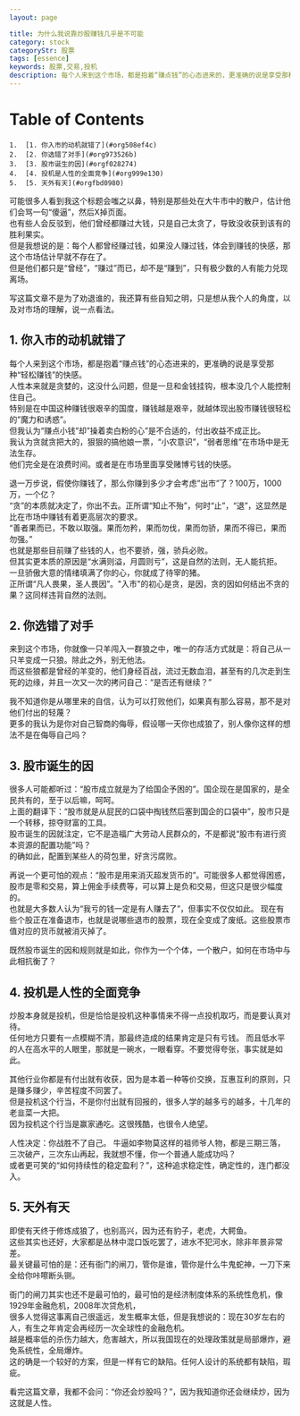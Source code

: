 ```yaml
---
layout: page

title: 为什么我说靠炒股赚钱几乎是不可能
category: stock
categoryStr: 股票
tags: [essence]
keywords: 股票,交易,投机
description: 每个人来到这个市场，都是抱着“赚点钱”的心态进来的，更准确的说是享受那种“轻松赚钱”的快感。  人性本来就是贪婪的，这没什么问题，但是一旦和金钱挂钩，根本没几个人能控制住自己。  特别是在中国这种赚钱很艰辛的国度，赚钱越是艰辛，就越体现出股市赚钱很轻松的”魔力和诱惑”。  但我认为“赚点小钱”却”操着卖白粉的心”是不合适的，付出收益不成正比。  我认为贪就贪把大的，狠狠的搞他娘一票，“小农意识”，“弱者思维”在市场中是无法生存。  
---
```


# Table of Contents

    1.  [1. 你入市的动机就错了](#org508ef4c)
    2.  [2. 你选错了对手](#org973526b)
    3.  [3. 股市诞生的因](#orgf028274)
    4.  [4. 投机是人性的全面竞争](#org999e130)
    5.  [5. 天外有天](#orgfbd0980)



可能很多人看到我这个标题会嗤之以鼻，特别是那些处在大牛市中的散户，估计他们会骂一句“傻逼”，然后X掉页面。  
也有些人会反驳到，他们曾经都赚过大钱，只是自己太贪了，导致没收获到该有的胜利果实。  
但是我想说的是：每个人都曾经赚过钱，如果没人赚过钱，体会到赚钱的快感，那这个市场估计早就不存在了。  
但是他们都只是“曾经”，“赚过”而已，却不是“赚到”，只有极少数的人有能力兑现离场。  

写这篇文章不是为了劝退谁的，我还算有些自知之明，只是想从我个人的角度，以及对市场的理解，说一点看法。  


<a id="org508ef4c"></a>

## 1. 你入市的动机就错了

每个人来到这个市场，都是抱着“赚点钱”的心态进来的，更准确的说是享受那种“轻松赚钱”的快感。  
人性本来就是贪婪的，这没什么问题，但是一旦和金钱挂钩，根本没几个人能控制住自己。  
特别是在中国这种赚钱很艰辛的国度，赚钱越是艰辛，就越体现出股市赚钱很轻松的”魔力和诱惑”。  
但我认为“赚点小钱”却”操着卖白粉的心”是不合适的，付出收益不成正比。  
我认为贪就贪把大的，狠狠的搞他娘一票，“小农意识”，“弱者思维”在市场中是无法生存。  
他们完全是在浪费时间。或者是在市场里面享受赌博亏钱的快感。

退一万步说，假使你赚钱了，那么你赚到多少才会考虑”出市”了？100万，1000万，一个亿？  
“贪”的本质就决定了，你出不去。正所谓“知止不殆”，何时“止”，“退”，这显然是比在市场中赚钱有着更高层次的要求。  
“善者果而已，不敢以取强。果而勿矜，果而勿伐，果而勿骄，果而不得已，果而勿强。”  
也就是那些目前赚了些钱的人，也不要骄，强，骄兵必败。  
但其实更本质的原因是“水满则溢，月圆则亏”，这是自然的法则，无人能抗拒。  
一旦骄傲大意的情绪填满了你的心，你就成了待宰的猪。  
正所谓“凡人畏果，圣人畏因”。"入市"的初心是贪，是因，贪的因如何结出不贪的果？这同样违背自然的法则。  


<a id="org973526b"></a>

## 2. 你选错了对手

来到这个市场，你就像一只羊闯入一群狼之中，唯一的存活方式就是：将自己从一只羊变成一只狼。除此之外，别无他法。  
而这些狼都是曾经的羊变的，他们身经百战，流过无数血泪，甚至有的几次走到生死的边缘，并且一次又一次的拷问自己：“是否还有继续？”  

我不知道你是从哪里来的自信，认为可以打败他们，如果真有那么容易，那不是对他们付出的轻蔑？  
更多的我认为是你对自己智商的侮辱，假设哪一天你也成狼了，别人像你这样的想法不是在侮辱自己吗？  


<a id="orgf028274"></a>

## 3. 股市诞生的因

很多人可能都听过：“股市成立就是为了给国企予困的”。国企现在是国家的，是全民共有的，至于以后嘛，呵呵。  
上面的翻译下：“股市就是从屁民的口袋中掏钱然后塞到国企的口袋中”，股市只是一个转移，掠夺财富的工具。  
股市诞生的因就注定，它不是造福广大劳动人民群众的，不是都说“股市有进行资本资源的配置功能”吗？  
的确如此，配置到某些人的荷包里，好贪污腐败。  

再说一个更可怕的观点：“股市是用来消灭超发货币的”。可能很多人都觉得困惑，  
股市是零和交易，算上佣金手续费等，可以算上是负和交易，但这只是很少幅度的。  
也就是大多数人认为“我亏的钱一定是有人赚去了”，但事实不仅仅如此。
现在有些个股正在准备退市，也就是说哪些退市的股票，现在全变成了废纸。这些股票市值对应的货币就被消灭掉了。  

既然股市诞生的因和规则就是如此，你作为一个个体，一个散户，如何在市场中与此相抗衡了？  


<a id="org999e130"></a>

## 4. 投机是人性的全面竞争

炒股本身就是投机，但是恰恰是投机这种事情来不得一点投机取巧，而是要认真对待。  
任何地方只要有一点模糊不清，那最终造成的结果肯定是只有亏钱。
而且低水平的人在高水平的人眼里，那就是一碗水，一眼看穿。不要觉得夸张，事实就是如此。  

其他行业你都是有付出就有收获，因为是本着一种等价交换，互惠互利的原则，只是赚多赚少，辛苦程度不同罢了。  
但是投机这个行当，不是你付出就有回报的，很多人学的越多亏的越多，十几年的老韭菜一大把。  
因为投机这个行当是赢家通吃。这很残酷，也很令人绝望。 

人性决定：你战胜不了自己。
牛逼如李物莫这样的祖师爷人物，都是三期三落，三次破产，三次东山再起，我就想不懂，你一个普通人能成功吗？  
或者更可笑的“如何持续性的稳定盈利？”，这种追求稳定性，确定性的，连门都没入。  


<a id="orgfbd0980"></a>

## 5. 天外有天

即使有天终于修炼成狼了，也别高兴，因为还有豹子，老虎，大鳄鱼。  
这些其实也还好，大家都是丛林中混口饭吃罢了，进水不犯河水，除非年景非常差。  
最关键最可怕的是：还有衙门的闸刀，管你是谁，管你是什么牛鬼蛇神，一刀下来全给你咔嚓断头铡。  

衙门的闸刀其实也还不是最可怕的，最可怕的是经济制度体系的系统性危机，像1929年金融危机，2008年次贷危机，  
很多人觉得这事离自己很遥远，发生概率太低，但是我想说的：现在30岁左右的人，有生之年肯定会再经历一次全球性的金融危机。  
越是概率低的杀伤力越大，危害越大，所以我国现在的处理政策就是局部爆炸，避免系统性，全局爆炸。  
这的确是一个较好的方案，但是一样有它的缺陷。任何人设计的系统都有缺陷，瑕疵。  

看完这篇文章，我都不会问：“你还会炒股吗？”，因为我知道你还会继续炒，因为这就是人性。  

